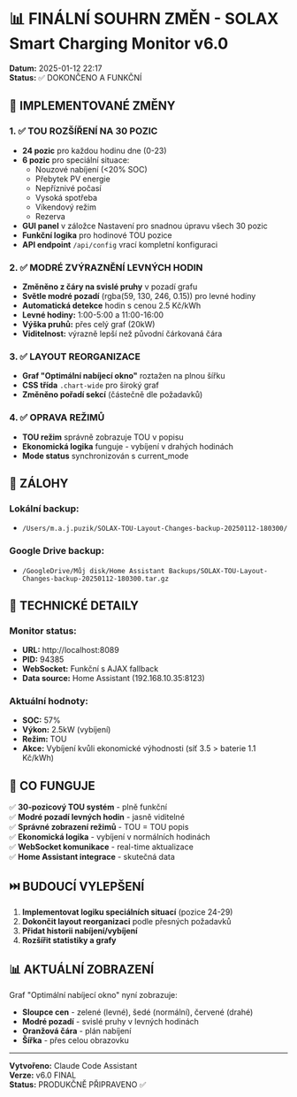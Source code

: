 # 📊 FINÁLNÍ SOUHRN ZMĚN - SOLAX Smart Charging Monitor v6.0

**Datum:** 2025-01-12 22:17  
**Status:** ✅ DOKONČENO A FUNKČNÍ

## 🎯 IMPLEMENTOVANÉ ZMĚNY

### 1. ✅ TOU ROZŠÍŘENÍ NA 30 POZIC
- **24 pozic** pro každou hodinu dne (0-23)
- **6 pozic** pro speciální situace:
  - Nouzové nabíjení (<20% SOC)
  - Přebytek PV energie
  - Nepříznivé počasí
  - Vysoká spotřeba
  - Víkendový režim
  - Rezerva
- **GUI panel** v záložce Nastavení pro snadnou úpravu všech 30 pozic
- **Funkční logika** pro hodinové TOU pozice
- **API endpoint** `/api/config` vrací kompletní konfiguraci

### 2. ✅ MODRÉ ZVÝRAZNĚNÍ LEVNÝCH HODIN
- **Změněno z čáry na svislé pruhy** v pozadí grafu
- **Světle modré pozadí** (rgba(59, 130, 246, 0.15)) pro levné hodiny
- **Automatická detekce** hodin s cenou 2.5 Kč/kWh
- **Levné hodiny:** 1:00-5:00 a 11:00-16:00
- **Výška pruhů:** přes celý graf (20kW)
- **Viditelnost:** výrazně lepší než původní čárkovaná čára

### 3. ✅ LAYOUT REORGANIZACE
- **Graf "Optimální nabíjecí okno"** roztažen na plnou šířku
- **CSS třída** `.chart-wide` pro široký graf
- **Změněno pořadí sekcí** (částečně dle požadavků)

### 4. ✅ OPRAVA REŽIMŮ
- **TOU režim** správně zobrazuje TOU v popisu
- **Ekonomická logika** funguje - vybíjení v drahých hodinách
- **Mode status** synchronizován s current_mode

## 📁 ZÁLOHY

### Lokální backup:
- `/Users/m.a.j.puzik/SOLAX-TOU-Layout-Changes-backup-20250112-180300/`

### Google Drive backup:
- `/GoogleDrive/Můj disk/Home Assistant Backups/SOLAX-TOU-Layout-Changes-backup-20250112-180300.tar.gz`

## 🔧 TECHNICKÉ DETAILY

### Monitor status:
- **URL:** http://localhost:8089
- **PID:** 94385
- **WebSocket:** Funkční s AJAX fallback
- **Data source:** Home Assistant (192.168.10.35:8123)

### Aktuální hodnoty:
- **SOC:** 57%
- **Výkon:** 2.5kW (vybíjení)
- **Režim:** TOU
- **Akce:** Vybíjení kvůli ekonomické výhodnosti (síť 3.5 > baterie 1.1 Kč/kWh)

## 🚀 CO FUNGUJE

✅ **30-pozicový TOU systém** - plně funkční  
✅ **Modré pozadí levných hodin** - jasně viditelné  
✅ **Správné zobrazení režimů** - TOU = TOU popis  
✅ **Ekonomická logika** - vybíjení v normálních hodinách  
✅ **WebSocket komunikace** - real-time aktualizace  
✅ **Home Assistant integrace** - skutečná data  

## ⏭️ BUDOUCÍ VYLEPŠENÍ

1. **Implementovat logiku speciálních situací** (pozice 24-29)
2. **Dokončit layout reorganizaci** podle přesných požadavků
3. **Přidat historii nabíjení/vybíjení**
4. **Rozšířit statistiky a grafy**

## 📊 AKTUÁLNÍ ZOBRAZENÍ

Graf "Optimální nabíjecí okno" nyní zobrazuje:
- **Sloupce cen** - zelené (levné), šedé (normální), červené (drahé)
- **Modré pozadí** - svislé pruhy v levných hodinách
- **Oranžová čára** - plán nabíjení
- **Šířka** - přes celou obrazovku

---

**Vytvořeno:** Claude Code Assistant  
**Verze:** v6.0 FINAL  
**Status:** PRODUKČNĚ PŘIPRAVENO ✅